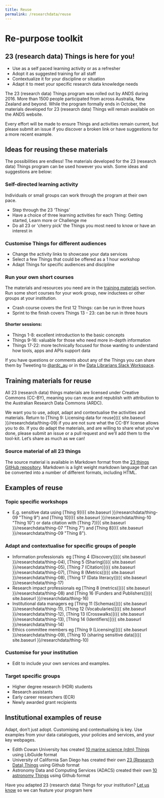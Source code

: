 ```yaml
---
title: Reuse
permalink: /researchdata/reuse
---
```


# Re-purpose toolkit

## 23 (research data) Things is here for you!

-   Use as a self paced learning activity or as a refresher
-   Adopt it as suggested training for all staff
-   Contextualize it for your discipline or situation
-   Adapt it to meet your specific research data knowledge needs

The 23 (research data) Things program was rolled out by ANDS during
2016. More than 1500 people participated from across Australia, New
Zealand and beyond. While the program formally ends in October, the
materials developed for 23 (research data) Things will remain available
on the ANDS website.

Every effort will be made to ensure Things and activities remain
current, but please submit an issue if you
discover a broken link or have suggestions for a more recent example.

## Ideas for reusing these materials

The possibilities are endless! The materials developed for the 23
(research data) Things program can be used however you wish. Some ideas
and suggestions are below:

### Self-directed learning activity

Individuals or small groups can work through the program at their own
pace.

-   Step through the 23 ‘Things’
-   Have a choice of three learning activities for each Thing: Getting
    started, Learn more or Challenge me
-   Do all 23 or 'cherry pick’ the Things you most need to know or have
    an interest in

### Customise Things for different audiences

-   Change the activity links to showcase your data services
-   Select a few Things that could be offered as a 1 hour workshop
-   Adapt Things for specific audiences and discipline

### Run your own short courses

The materials and resources you need are in the [training materials](#training-materials-for-reuse)
section. Run some short courses for your work group, new inductees or
other groups at your institution.

-   Crash course covers the first 12 Things: can be run in three hours
-   Sprint to the finish covers Things 13 - 23: can be run in three
    hours

#### Shorter sessions:

-   Things 1-8: excellent introduction to the basic concepts
-   Things 9-16: valuable for those who need more in-depth information
-   Things 17-22: more technically focused for those wanting to
    understand how tools, apps and APIs support data

If you have questions or comments about any of the Things you can share
them by Tweeting to
[@ardc_au](http://www.twitter.com/@ardc_au "ARDC on Twitter") or in
the [Data Librarians
Slack Workspace](https://tiny.cc/data-librarians).

## Training materials for reuse

All 23 (research data) things materials are licensed under Creative
Commons (CC-BY), meaning you can reuse and republish with attribution to the
Australian Research Data Commons (ARDC).

We want you to use, adopt, adapt and contextualise the activities and
materials. Return to [Thing 9: Licensing data for reuse]({{ site.baseurl }}/researchdata/thing-09)
if you are not sure what the CC-BY license allows you to do. If you do
adapt the materials, and are willing to share what you’ve done, please
submit an issue or a pull request and we’ll add them to the
tool-kit. Let’s share as much as we can!

### Source material of all 23 things

The source material is available in Markdown format from the [23 things GitHub repository](https://github.com/au-research/ARDC-23-things). Markdown is a light weight markdown language that can be converted into a number of different formats, including HTML.

## Examples of reuse

### **Topic specific workshops**

-   E.g. sensitive data using [Thing
    9]({{ site.baseurl }}/researchdata/thing-09 "Thing 9")
    and [Thing
    10]({{ site.baseurl }}/researchdata/thing-10 "Thing 10")
    or data citation with [Thing
    7]({{ site.baseurl }}/researchdata/thing-07 "Thing 7")
    and [Thing
    8]({{ site.baseurl }}/researchdata/thing-09 "Thing 8").

### Adapt and contextualise for specific groups of people

-   Information professionals  eg [Thing 4 (Discovery)]({{ site.baseurl }}/researchdata/thing-04), [Thing 5
    (Sharing)]({{ site.baseurl }}/researchdata/thing-05), [Thing 7 (Citation)]({{ site.baseurl }}/researchdata/thing-07), [Thing 8 (Metrics)]({{ site.baseurl }}/researchdata/thing-08), [Thing 17 (Data literacy)]({{ site.baseurl }}/researchdata/thing-17)
-   Research impact professionals eg [Thing 8 (metrics)]({{ site.baseurl }}/researchdata/thing-08) and [Thing 16 (Funders and Publishers)]({{ site.baseurl }}/researchdata/thing-16)
-   Institutional data managers eg [Thing 11 (Schemas)]({{ site.baseurl }}/researchdata/thing-11), [Thing 12 (Vocabularies)]({{ site.baseurl }}/researchdata/thing-12), [Thing 13 (Crosswalks)]({{ site.baseurl }}/researchdata/thing-13), [Thing 14 (Identifiers)]({{ site.baseurl }}/researchdata/thing-14)
-   Ethics committee members eg [Thing 9 (Licensing)]({{ site.baseurl }}/researchdata/thing-09), [Thing 10 (sharing
    sensitive data)]({{ site.baseurl }}/researchdata/thing-10)

### Customise for your institution

-   Edit to include your own services and examples.

### Target specific groups

-   Higher degree research (HDR) students
-   Research assistants
-   Early career researchers (ECR)
-   Newly awarded grant recipients

## Institutional examples of reuse

Adapt, don’t just adopt. Customising and contextualising is key. Use
examples from your data catalogues, your policies and services, and your
key webpages.

-   Edith Cowan University has created [10 marine science (rdm)
    Things](http://ecu.au.libguides.com/10-marine-science-rdm-things "10 marine things")
    using LibGuide format
-   University of California San Diego has created their own [23
    (Research Data)
    Things](https://ucsdlib.github.io/23-Research-Data-Things/ "UCSD 23 things")
    using Github format
-   Astronomy Data and Computing Services (ADACS) created their own [10
    astronomy
    Things](https://github.com/ADACS-Australia/10_Astronomy_Things "10 astronomy Things")
    using Github format

Have you adapted 23 (research data) Things for your institution? [Let us
know](mailto:contact@ardc.org.au) so we can feature your program here
